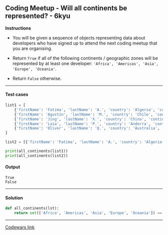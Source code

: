 ## Coding Meetup - Will all continents be represented? - 6kyu

**Instructions**

- You will be given a sequence of objects representing data about developers who have signed up to attend the next coding meetup that you are organising.

- Return `True` if all of the following continents / geographic zones will be represented by at least one developer: `'Africa', 'Americas', 'Asia', 'Europe', 'Oceania'`.

- Return `False` otherwise.

---

#### Test cases

```python
list1 = [
    {'firstName': 'Fatima', 'lastName': 'A.', 'country': 'Algeria', 'continent': 'Africa', 'age': 25, 'language': 'JavaScript'},
    {'firstName': 'Agustín', 'lastName': 'M.', 'country': 'Chile', 'continent': 'Americas', 'age': 37, 'language': 'C'},
    {'firstName': 'Jing', 'lastName': 'X.', 'country': 'China', 'continent': 'Asia', 'age': 39, 'language': 'Ruby'},
    {'firstName': 'Laia', 'lastName': 'P.', 'country': 'Andorra', 'continent': 'Europe', 'age': 55, 'language': 'Ruby'},
    {'firstName': 'Oliver', 'lastName': 'Q.', 'country': 'Australia', 'continent': 'Oceania', 'age': 65, 'language': 'PHP'}
]

list2 = [{'firstName': 'Fatima', 'lastName': 'A.', 'country': 'Algeria', 'continent': 'Africa', 'age': 25, 'language': 'JavaScript'}]

print(all_continents(list1))
print(all_continents(list2))
```

#### Output

```
True
False
```

---

#### Solution

```python
def all_continents(lst):
    return set(['Africa', 'Americas', 'Asia', 'Europe', 'Oceania']) == set(d['continent'] for d in lst)
```

---

[Codewars link](https://www.codewars.com/kata/58291fea7ff3f640980000f9)
